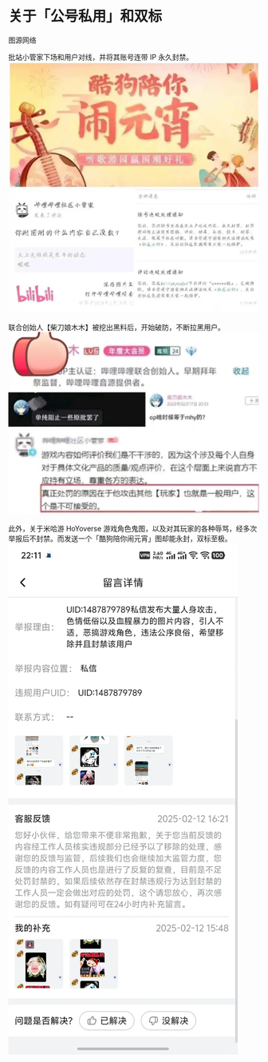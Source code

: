 # 关于「公号私用」和双标

图源网络

批站小管家下场和用户对线，并将其账号连带 IP 永久封禁。
![](https://raw.githubusercontent.com/KugouGames/evil-of-bilibili/refs/heads/main/Images/xhs_67c870e4000000002802b494/1.jpg)

联合创始人【柴刀娘木木】被挖出黑料后，开始破防，不断拉黑用户。
![](https://raw.githubusercontent.com/KugouGames/evil-of-bilibili/refs/heads/main/Images/xhs_67c870e4000000002802b494/2.jpg)

此外，关于米哈游 HoYoverse 游戏角色鬼图，以及对其玩家的各种辱骂，经多次举报后不封禁。而发送一个「酷狗陪你闹元宵」图却能永封，双标至极。
![](https://raw.githubusercontent.com/KugouGames/evil-of-bilibili/refs/heads/main/Images/xhs_67ae1d500000000017039fd/4.jpg)
